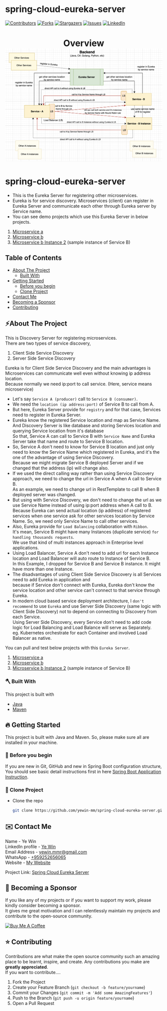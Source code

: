 # spring-cloud-eureka-server
<!-- PROJECT SHIELDS -->

<!--
*** I'm using markdown "reference style" links for readability.
*** Reference links are enclosed in brackets [ ] instead of parentheses ( ).
*** See the bottom of this document for the declaration of the reference variables
*** for contributors-url, forks-url, etc. This is an optional, concise syntax you may use.
*** https://www.markdownguide.org/basic-syntax/#reference-style-links
-->
[![Contributors][contributors-shield]][contributors-url]
[![Forks][forks-shield]][forks-url]
[![Stargazers][stars-shield]][stars-url]
[![Issues][issues-shield]][issues-url]
[![LinkedIn][linkedin-shield]][linkedin-url]

<!-- MARKDOWN LINKS & IMAGES -->
<!-- https://www.markdownguide.org/basic-syntax/#reference-style-links -->
[contributors-shield]: https://img.shields.io/github/contributors/yewin-mm/spring-cloud-eureka-server.svg?style=for-the-badge
[contributors-url]: https://github.com/yewin-mm/spring-cloud-eureka-server/graphs/contributors
[forks-shield]: https://img.shields.io/github/forks/yewin-mm/spring-cloud-eureka-server.svg?style=for-the-badge
[forks-url]: https://github.com/yewin-mm/spring-cloud-eureka-server/network/members
[stars-shield]: https://img.shields.io/github/stars/yewin-mm/spring-cloud-eureka-server.svg?style=for-the-badge
[stars-url]: https://github.com/yewin-mm/spring-cloud-eureka-server/stargazers
[issues-shield]: https://img.shields.io/github/issues/yewin-mm/spring-cloud-eureka-server.svg?style=for-the-badge
[issues-url]: https://github.com/yewin-mm/spring-cloud-eureka-server/issues
[linkedin-shield]: https://img.shields.io/badge/-LinkedIn-black.svg?style=for-the-badge&logo=linkedin&colorB=555
[linkedin-url]: https://www.linkedin.com/in/ye-win-1a33a292/

<h1 align="center">
  Overview
  <img src="https://github.com/yewin-mm/spring-cloud-eureka-server/blob/master/github/template/images/overview/eureka.png" /><br/>
</h1>


# spring-cloud-eureka-server
* This is the Eureka Server for registering other microservices.
* Eureka is for service discovery. Microservices (client) can register in Eureka Server and communicate each other through Eureka server by Service name.
* You can see demo projects which use this Eureka Server in below projects. 
1. [Microservice a](https://github.com/yewin-mm/spring-cloud-eureka-sample-microservice-a)
2. [Microservice b](https://github.com/yewin-mm/spring-cloud-eureka-sample-microservice-b)
3. [Microservice b Instance 2](https://github.com/yewin-mm/spring-cloud-eureka-sample-microservice-b-instance2) (sample instance of Service B)

<!-- TABLE OF CONTENTS -->
## Table of Contents
- [About The Project](#about-the-project)
    - [Built With](#built-with)
- [Getting Started](#getting-started)
    - [Before you begin](#before-you-begin)
    - [Clone Project](#clone-project)
- [Contact Me](#contact)
- [Becoming a Sponsor](#becoming-a-sponsor)
- [Contributing](#Contributing)


<a name="about-the-project"></a>
## ⚡️About The Project
This is Discovery Server for registering microservices.<br>
There are two types of service discovery, <br>
1. Client Side Service Discovery
2. Server Side Service Discovery

Eureka is for Client Side Service Discovery and the main advantages is Microservices can communicate well even without knowing ip address location.<br>
Because normally we need ip:port to call service. (Here, service means microservice) <Br>
* Let's say `Service A (producer)` call to `Service B (consumer)`.
* We need the `location (ip address:port)` of Service B to call from A.
* But here, Eureka Server provide for `registry` and for that case, Services need to register in Eureka Server.
* Eureka know the registered Service location and map as Service Name. <br> And Discovery Server is like database and storing Services location and querying Service location from it's database <br>
So that, Service A can call to Service B with `Service Name` and Eureka Server take that name and route to Service B location.
* So, Service A don't need to know for Service B location and just only need to know the Service Name which registered in Eureka, and it's the one of the advantage of using Service Discovery. <br>
Because we might migrate Service B deployed Server and if we changed that the address (ip) will change also.
* If we used the direct calling way rather than using Service Discovery approach, we need to change the url in Service A when A call to Service B. 
<br> As an example, we need to change url in RestTemplate to call B when B deployed server was changed. 
* But using with Service Discovery, we don't need to change the url as we use Service Name instead of using ip:port address when A call to B. <br> 
Because Eureka can send actual location (ip address) of registered services when one service ask for other services location by Service Name. So, we need only Service Name to call other services.
* Also, Eureka provide for `Load Balancing` collaboration with `Ribbon`. <br>
It's mean, Service B might have many Instances (duplicate service) `for handling thousands requests`.<br>
We use that kind of multi instances approach in Enterprise level applications.
* Using Load Balancer, Service A don't need to add url for each Instance location and Load Balancer will auto route to Instance of Service B. <br>
In this Example, I dropped for Service B and Service B instance. It might have more than one Instance.
* The disadvantages of using Client Side Service Discovery is all Services need to add Eureka in application and <br> 
because if Service don't connect with Eureka, Eureka don't know the service location and other service can't connect to that service through Eureka.
* In modern cloud based service deployment architecture, I `don't recommend` to use `Eureka` and use Server Side Discovery (same logic with Client Side Discovery) not to depend on connecting to Discovery from each Service. <br>
Using Server Side Discovery, every Service don't need to add code logic for Load Balancing and Load Balance will serve as Separately. <br>
eg. Kubernetes orchestrate for each Container and involved Load Balancer as native.

You can pull and test below projects with this `Eureka Server`.
1. [Microservice a](https://github.com/yewin-mm/spring-cloud-eureka-sample-microservice-a)
2. [Microservice b](https://github.com/yewin-mm/spring-cloud-eureka-sample-microservice-b)
3. [Microservice b Instance 2](https://github.com/yewin-mm/spring-cloud-eureka-sample-microservice-b-instance2) (sample instance of Service B)


<a name="built-with"></a>
### 🪓 Built With
This project is built with
* [Java](https://www.oracle.com/java/technologies/javase/javase8-archive-downloads.html)
* [Maven](https://maven.apache.org/download.cgi)

<a name="getting-started"></a>
## 🔥 Getting Started
This project is built with Java and Maven.
So, please make sure all are installed in your machine.

<a name="before-you-begin"></a>
### 🔔 Before you begin
If you are new in Git, GitHub and new in Spring Boot configuration structure, <br>
You should see basic detail instructions first in here [Spring Boot Application Instruction](https://github.com/yewin-mm/spring-boot-app-instruction).

<a name="clone-project"></a>
### 🥡 Clone Project
* Clone the repo
   ```sh
   git clone https://github.com/yewin-mm/spring-cloud-eureka-server.git
   ```

<a name="contact"></a>
## ✉️ Contact Me
Name - Ye Win <br> LinkedIn profile -  [Ye Win](https://www.linkedin.com/in/ye-win-1a33a292/)  <br> Email Address - <a href="mailto:yewin.mmr@gmail.com?">yewin.mmr@gmail.com</a> <br> WhatsApp - [+959252656065](https://wa.me/959252656065?text=Hi) <br> Website - [My Website](https://yewin.me/)

Project Link: [Spring Cloud Eureka Server](https://github.com/yewin-mm/spring-cloud-eureka-server)


<a name="becoming-a-sponsor"></a>
## 🥰 Becoming a Sponsor
If you like any of my projects or if you want to support my work, please kindly consider becoming a sponsor. <br>
It gives me great motivation and I can relentlessly maintain my projects and contribute to the open-source community.

<a href="https://www.buymeacoffee.com/yewin" target="_blank"><img src="https://cdn.buymeacoffee.com/buttons/v2/default-yellow.png" alt="Buy Me A Coffee" width="150" ></a>


<a name="contributing"></a>
## ⭐ Contributing
Contributions are what make the open source community such an amazing place to be learnt, inspire, and create. Any contributions you make are **greatly appreciated**.
<br>If you want to contribute....
1. Fork the Project
2. Create your Feature Branch (`git checkout -b feature/yourname`)
3. Commit your Changes (`git commit -m 'Add some AmazingFeatures'`)
4. Push to the Branch (`git push -u origin feature/yourname`)
5. Open a Pull Request

